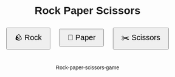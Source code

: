 # <!DOCTYPE html>
<html>
<head>
  <title>Rock Paper Scissors Game</title>
  <style>
    body {
      font-family: Arial, sans-serif;
      text-align: center;
      margin-top: 50px;
    }
    button {
      font-size: 20px;
      padding: 10px 20px;
      margin: 10px;
    }
    #result {
      margin-top: 30px;
      font-size: 24px;
    }
  </style>
</head>
<body>

  <h1>Rock Paper Scissors</h1>

  <button onclick="play('rock')">🪨 Rock</button>
  <button onclick="play('paper')">📄 Paper</button>
  <button onclick="play('scissors')">✂️ Scissors</button>

  <div id="result"></div>

  <script>
    function play(playerChoice) {
      const choices = ['rock', 'paper', 'scissors'];
      const computerChoice = choices[Math.floor(Math.random() * 3)];

      let result = "";

      if (playerChoice === computerChoice) {
        result = "It's a draw!";
      } else if (
        (playerChoice === 'rock' && computerChoice === 'scissors') ||
        (playerChoice === 'paper' && computerChoice === 'rock') ||
        (playerChoice === 'scissors' && computerChoice === 'paper')
      ) {
        result = "You win!";
      } else {
        result = "You lose!";
      }

      document.getElementById("result").innerHTML =
        `<p>You chose <b>${playerChoice}</b>. Computer chose <b>${computerChoice}</b>.</p><p><strong>${result}</strong></p>`;
    }
  </script>

</body>
</html>
Rock-paper-scissors-game
